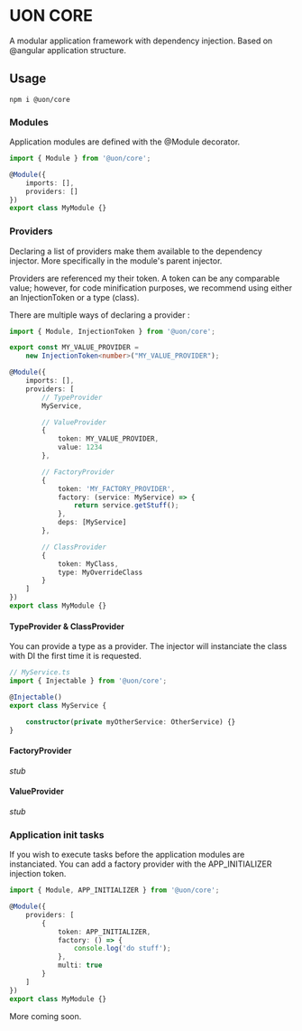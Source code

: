 # UON CORE

A modular application framework with dependency injection. Based on @angular application structure.

## Usage
```shell
npm i @uon/core
```


### Modules

Application modules are defined with the @Module decorator.

```typescript
import { Module } from '@uon/core';

@Module({
    imports: [],
    providers: []
})
export class MyModule {}

```

### Providers

Declaring a list of providers make them available to the dependency injector.
More specifically in the module's parent injector.

Providers are referenced my their token. A token can be any comparable value; however, for code minification purposes, we recommend using either an InjectionToken or a type (class).

There are multiple ways of declaring a provider :

```typescript
import { Module, InjectionToken } from '@uon/core';

export const MY_VALUE_PROVIDER = 
    new InjectionToken<number>("MY_VALUE_PROVIDER");

@Module({
    imports: [],
    providers: [
        // TypeProvider
        MyService, 

        // ValueProvider
        {
            token: MY_VALUE_PROVIDER,
            value: 1234
        },

        // FactoryProvider
        {
            token: 'MY_FACTORY_PROVIDER',
            factory: (service: MyService) => {
                return service.getStuff();
            },
            deps: [MyService]
        },

        // ClassProvider
        {
            token: MyClass,
            type: MyOverrideClass
        }
    ]
})
export class MyModule {}

```

#### TypeProvider & ClassProvider

You can provide a type as a provider. The injector will instanciate the class with DI the first time it is requested.

```typescript
// MyService.ts
import { Injectable } from '@uon/core';

@Injectable()
export class MyService {

    constructor(private myOtherService: OtherService) {}
}

```

#### FactoryProvider
*stub*

#### ValueProvider
*stub*

### Application init tasks

If you wish to execute tasks before the application modules are instanciated. You can add a factory provider with the APP_INITIALIZER injection token.


```typescript
import { Module, APP_INITIALIZER } from '@uon/core';

@Module({
    providers: [
        {
            token: APP_INITIALIZER,
            factory: () => {
                console.log('do stuff');
            },
            multi: true
        }
    ]
})
export class MyModule {}
```

More coming soon.
